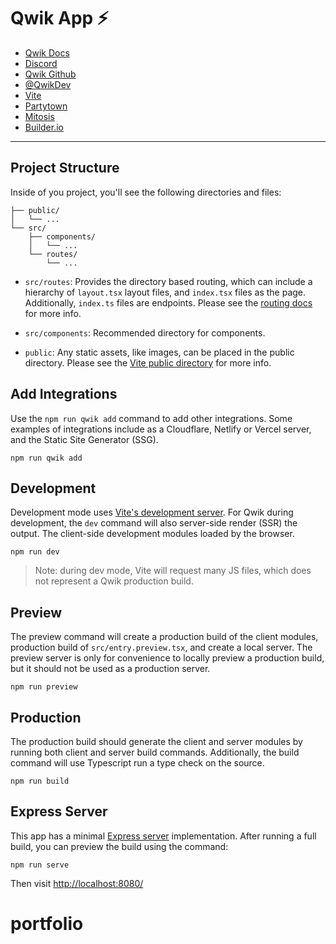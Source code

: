 # Qwik App ⚡️

- [Qwik Docs](https://qwik.builder.io/)
- [Discord](https://qwik.builder.io/chat)
- [Qwik Github](https://github.com/BuilderIO/qwik)
- [@QwikDev](https://twitter.com/QwikDev)
- [Vite](https://vitejs.dev/)
- [Partytown](https://partytown.builder.io/)
- [Mitosis](https://github.com/BuilderIO/mitosis)
- [Builder.io](https://www.builder.io/)

---

## Project Structure

Inside of you project, you'll see the following directories and files:

```
├── public/
│   └── ...
└── src/
    ├── components/
    │   └── ...
    └── routes/
        └── ...
```

- `src/routes`: Provides the directory based routing, which can include a hierarchy of `layout.tsx` layout files, and `index.tsx` files as the page. Additionally, `index.ts` files are endpoints. Please see the [routing docs](https://qwik.builder.io/qwikcity/routing/overview/) for more info.

- `src/components`: Recommended directory for components.

- `public`: Any static assets, like images, can be placed in the public directory. Please see the [Vite public directory](https://vitejs.dev/guide/assets.html#the-public-directory) for more info.

## Add Integrations

Use the `npm run qwik add` command to add other integrations. Some examples of integrations include as a Cloudflare, Netlify or Vercel server, and the Static Site Generator (SSG).

```
npm run qwik add
```

## Development

Development mode uses [Vite's development server](https://vitejs.dev/). For Qwik during development, the `dev` command will also server-side render (SSR) the output. The client-side development modules loaded by the browser.

```
npm run dev
```

> Note: during dev mode, Vite will request many JS files, which does not represent a Qwik production build.

## Preview

The preview command will create a production build of the client modules, production build of `src/entry.preview.tsx`, and create a local server. The preview server is only for convenience to locally preview a production build, but it should not be used as a production server.

```
npm run preview
```

## Production

The production build should generate the client and server modules by running both client and server build commands. Additionally, the build command will use Typescript run a type check on the source.

```
npm run build
```

## Express Server

This app has a minimal [Express server](https://expressjs.com/) implementation. After running a full build, you can preview the build using the command:

```
npm run serve
```

Then visit [http://localhost:8080/](http://localhost:8080/)
# portfolio
